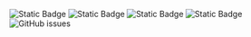 ![Static Badge](https://img.shields.io/badge/blacklists-60-000000) ![Static Badge](https://img.shields.io/badge/blacklisted-2921042-cc0000) ![Static Badge](https://img.shields.io/badge/whitelisted-2243-00CC00) ![Static Badge](https://img.shields.io/badge/streaming_blacklist-28107-000000) ![GitHub issues](https://img.shields.io/github/issues/fabriziosalmi/blacklists)
